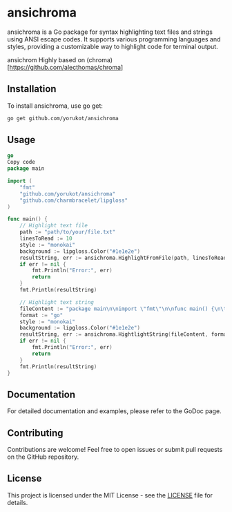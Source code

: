 # ansichroma
ansichroma is a Go package for syntax highlighting text files and strings using ANSI escape codes. It supports various programming languages and styles, providing a customizable way to highlight code for terminal output.

ansichrom Highly based on (chroma)[https://github.com/alecthomas/chroma]

## Installation
To install ansichroma, use go get:

```bash
go get github.com/yorukot/ansichroma
```

## Usage
```go
go
Copy code
package main

import (
	"fmt"
	"github.com/yorukot/ansichroma"
	"github.com/charmbracelet/lipgloss"
)

func main() {
	// Highlight text file
	path := "path/to/your/file.txt"
	linesToRead := 10
	style := "monokai"
	background := lipgloss.Color("#1e1e2e")
	resultString, err := ansichroma.HighlightFromFile(path, linesToRead, style, background)
	if err != nil {
		fmt.Println("Error:", err)
		return
	}
	fmt.Println(resultString)

	// Highlight text string
	fileContent := "package main\n\nimport \"fmt\"\n\nfunc main() {\n\tfmt.Println(\"Hello, World!\")\n}"
	format := "go"
	style := "monokai"
	background := lipgloss.Color("#1e1e2e")
	resultString, err := ansichroma.HightlightString(fileContent, format, style, background)
	if err != nil {
		fmt.Println("Error:", err)
		return
	}
	fmt.Println(resultString)
}
```
## Documentation
For detailed documentation and examples, please refer to the GoDoc page.

## Contributing
Contributions are welcome! Feel free to open issues or submit pull requests on the GitHub repository.

## License
This project is licensed under the MIT License - see the [LICENSE](/LICENSE) file for details.